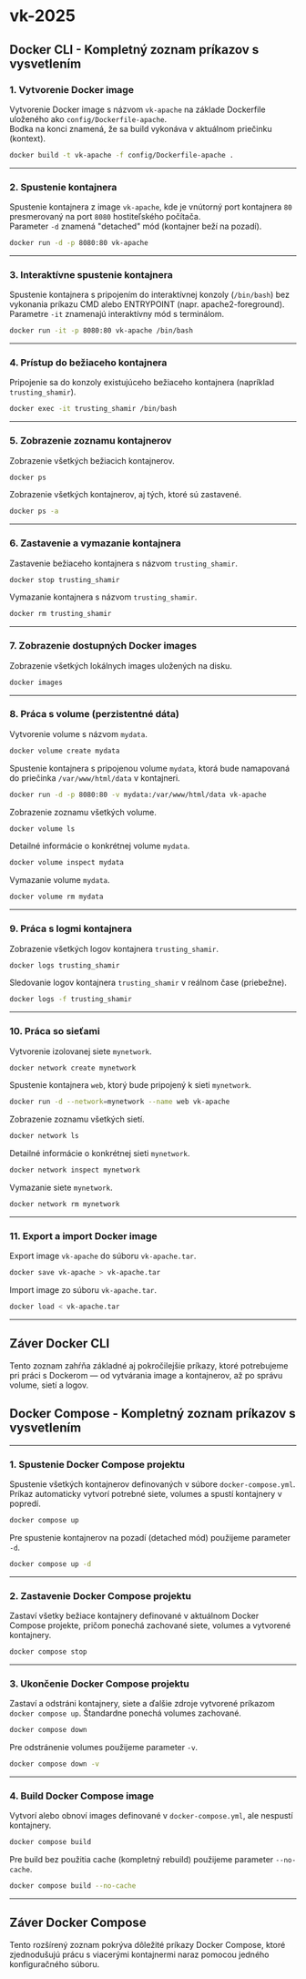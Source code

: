 
# vk-2025

## Docker CLI - Kompletný zoznam príkazov s vysvetlením

### 1. Vytvorenie Docker image

Vytvorenie Docker image s názvom `vk-apache` na základe Dockerfile uloženého ako `config/Dockerfile-apache`.  
Bodka na konci znamená, že sa build vykonáva v aktuálnom priečinku (kontext).

```bash
docker build -t vk-apache -f config/Dockerfile-apache .
```

---

### 2. Spustenie kontajnera

Spustenie kontajnera z image `vk-apache`, kde je vnútorný port kontajnera `80` presmerovaný na port `8080` hostiteľského počítača.  
Parameter `-d` znamená "detached" mód (kontajner beží na pozadí).

```bash
docker run -d -p 8080:80 vk-apache
```

---

### 3. Interaktívne spustenie kontajnera

Spustenie kontajnera s pripojením do interaktívnej konzoly (`/bin/bash`) bez vykonania príkazu CMD alebo ENTRYPOINT (napr. apache2-foreground).  
Parametre `-it` znamenajú interaktívny mód s terminálom.

```bash
docker run -it -p 8080:80 vk-apache /bin/bash
```

---

### 4. Prístup do bežiaceho kontajnera

Pripojenie sa do konzoly existujúceho bežiaceho kontajnera (napríklad `trusting_shamir`).

```bash
docker exec -it trusting_shamir /bin/bash
```

---

### 5. Zobrazenie zoznamu kontajnerov

Zobrazenie všetkých bežiacich kontajnerov.

```bash
docker ps
```

Zobrazenie všetkých kontajnerov, aj tých, ktoré sú zastavené.

```bash
docker ps -a
```

---

### 6. Zastavenie a vymazanie kontajnera

Zastavenie bežiaceho kontajnera s názvom `trusting_shamir`.

```bash
docker stop trusting_shamir
```

Vymazanie kontajnera s názvom `trusting_shamir`.

```bash
docker rm trusting_shamir
```

---

### 7. Zobrazenie dostupných Docker images

Zobrazenie všetkých lokálnych images uložených na disku.

```bash
docker images
```

---

### 8. Práca s volume (perzistentné dáta)

Vytvorenie volume s názvom `mydata`.

```bash
docker volume create mydata
```

Spustenie kontajnera s pripojenou volume `mydata`, ktorá bude namapovaná do priečinka `/var/www/html/data` v kontajneri.

```bash
docker run -d -p 8080:80 -v mydata:/var/www/html/data vk-apache
```

Zobrazenie zoznamu všetkých volume.

```bash
docker volume ls
```

Detailné informácie o konkrétnej volume `mydata`.

```bash
docker volume inspect mydata
```

Vymazanie volume `mydata`.

```bash
docker volume rm mydata
```

---

### 9. Práca s logmi kontajnera

Zobrazenie všetkých logov kontajnera `trusting_shamir`.

```bash
docker logs trusting_shamir
```

Sledovanie logov kontajnera `trusting_shamir` v reálnom čase (priebežne).

```bash
docker logs -f trusting_shamir
```

---

### 10. Práca so sieťami

Vytvorenie izolovanej siete `mynetwork`.

```bash
docker network create mynetwork
```

Spustenie kontajnera `web`, ktorý bude pripojený k sieti `mynetwork`.

```bash
docker run -d --network=mynetwork --name web vk-apache
```

Zobrazenie zoznamu všetkých sietí.

```bash
docker network ls
```

Detailné informácie o konkrétnej sieti `mynetwork`.

```bash
docker network inspect mynetwork
```

Vymazanie siete `mynetwork`.

```bash
docker network rm mynetwork
```

---

### 11. Export a import Docker image

Export image `vk-apache` do súboru `vk-apache.tar`.

```bash
docker save vk-apache > vk-apache.tar
```

Import image zo súboru `vk-apache.tar`.

```bash
docker load < vk-apache.tar
```

---

## Záver Docker CLI

Tento zoznam zahŕňa základné aj pokročilejšie príkazy, ktoré potrebujeme pri práci s Dockerom — od vytvárania image a kontajnerov, až po správu volume, sietí a logov.

## Docker Compose - Kompletný zoznam príkazov s vysvetlením

---

### 1. Spustenie Docker Compose projektu

Spustenie všetkých kontajnerov definovaných v súbore `docker-compose.yml`. Príkaz automaticky vytvorí potrebné siete, volumes a spustí kontajnery v popredí.

```bash
docker compose up
```

Pre spustenie kontajnerov na pozadí (detached mód) použijeme parameter `-d`.

```bash
docker compose up -d
```

---

### 2. Zastavenie Docker Compose projektu

Zastaví všetky bežiace kontajnery definované v aktuálnom Docker Compose projekte, pričom ponechá zachované siete, volumes a vytvorené kontajnery.

```bash
docker compose stop
```

---

### 3. Ukončenie Docker Compose projektu

Zastaví a odstráni kontajnery, siete a ďalšie zdroje vytvorené príkazom `docker compose up`. Štandardne ponechá volumes zachované.

```bash
docker compose down
```

Pre odstránenie volumes použijeme parameter `-v`.

```bash
docker compose down -v
```

---

### 4. Build Docker Compose image

Vytvorí alebo obnoví images definované v `docker-compose.yml`, ale nespustí kontajnery.

```bash
docker compose build
```

Pre build bez použitia cache (kompletný rebuild) použijeme parameter `--no-cache`.

```bash
docker compose build --no-cache
```

---

## Záver Docker Compose

Tento rozšírený zoznam pokrýva dôležité príkazy Docker Compose, ktoré zjednodušujú prácu s viacerými kontajnermi naraz pomocou jedného konfiguračného súboru.